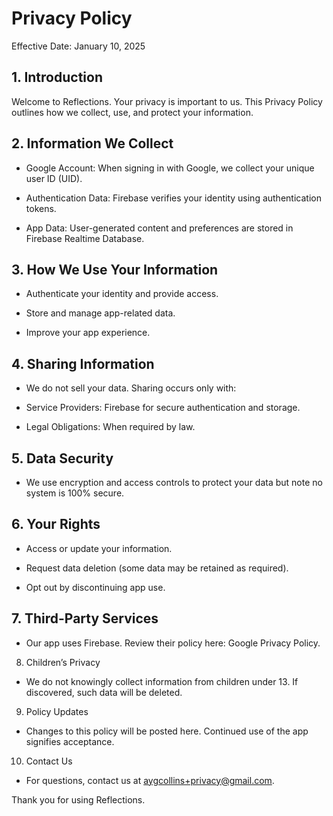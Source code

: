 # Privacy Policy

Effective Date: January 10, 2025

## 1. Introduction

Welcome to Reflections. Your privacy is important to us. This Privacy Policy outlines how we collect, use, and protect your information.

## 2. Information We Collect

* Google Account: When signing in with Google, we collect your unique user ID (UID).

* Authentication Data: Firebase verifies your identity using authentication tokens.

* App Data: User-generated content and preferences are stored in Firebase Realtime Database.

## 3. How We Use Your Information

* Authenticate your identity and provide access.

* Store and manage app-related data.

* Improve your app experience.

## 4. Sharing Information

* We do not sell your data. Sharing occurs only with:

* Service Providers: Firebase for secure authentication and storage.

* Legal Obligations: When required by law.

## 5. Data Security

* We use encryption and access controls to protect your data but note no system is 100% secure.

## 6. Your Rights

* Access or update your information.

* Request data deletion (some data may be retained as required).

* Opt out by discontinuing app use.

## 7. Third-Party Services

* Our app uses Firebase. Review their policy here: Google Privacy Policy.

8. Children’s Privacy

* We do not knowingly collect information from children under 13. If discovered, such data will be deleted.

9. Policy Updates

* Changes to this policy will be posted here. Continued use of the app signifies acceptance.

10. Contact Us

* For questions, contact us at aygcollins+privacy@gmail.com.

Thank you for using Reflections.
